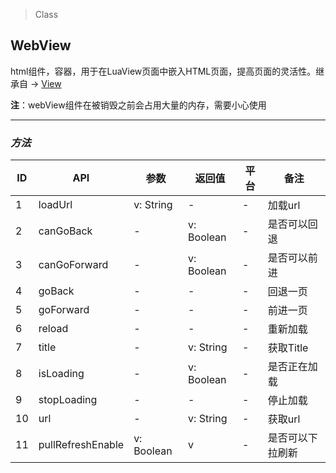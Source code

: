 > Class

## WebView

html组件，容器，用于在LuaView页面中嵌入HTML页面，提高页面的灵活性。继承自 -> [View](view.html)

**注**：webView组件在被销毁之前会占用大量的内存，需要小心使用

---

### *方法*

| ID   | API               | 参数         | 返回值        | 平台   | 备注       |
| ---- | ----------------- | ---------- | ---------- | ---- | -------- |
| 1    | loadUrl           | v: String  | -          | -    | 加载url    |
| 2    | canGoBack         | -          | v: Boolean | -    | 是否可以回退   |
| 3    | canGoForward      | -          | v: Boolean | -    | 是否可以前进   |
| 4    | goBack            | -          | -          | -    | 回退一页     |
| 5    | goForward         | -          | -          | -    | 前进一页     |
| 6    | reload            | -          | -          | -    | 重新加载     |
| 7    | title             | -          | v: String  | -    | 获取Title  |
| 8    | isLoading         | -          | v: Boolean | -    | 是否正在加载   |
| 9    | stopLoading       | -          | -          | -    | 停止加载     |
| 10   | url               | -          | v: String  | -    | 获取url    |
| 11   | pullRefreshEnable | v: Boolean | v          | -    | 是否可以下拉刷新 |

